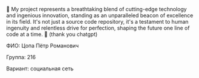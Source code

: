 🌟 My project represents a breathtaking blend of cutting-edge technology and ingenious innovation, standing as an unparalleled beacon of excellence in its field. It's not just a source code repository, it's a testament to human ingenuity and relentless drive for perfection, shaping the future one line of code at a time. 🌟 (thank you chatgpt)

ФИО: Цопа Пётр Романович

Группа: 216

Вариант: социальная сеть
